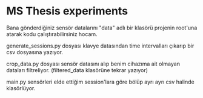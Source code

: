 # MS Thesis experiments

Bana gönderdiğiniz sensör datalarını "data" adlı bir klasörü projenin root'una atarak kodu çalıştırabilirsiniz hocam.

generate_sessions.py dosyası klavye datasından time intervalları çıkarıp bir csv dosyasına yazıyor.

crop_data.py dosyası sensör datasını alıp benim cihazıma ait olmayan dataları filtreliyor. (filtered_data klasörüne tekrar yazıyor)

main.py sensörleri elde ettiğim session'lara göre bölüp ayrı ayrı csv halinde klasörlüyor.
